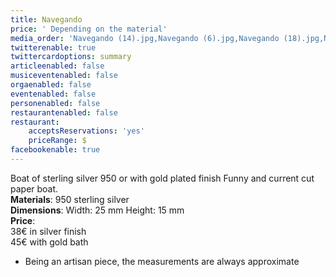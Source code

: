 ```yaml
---
title: Navegando
price: ' Depending on the material'
media_order: 'Navegando (14).jpg,Navegando (6).jpg,Navegando (18).jpg,Navegando todas.jpg'
twitterenable: true
twittercardoptions: summary
articleenabled: false
musiceventenabled: false
orgaenabled: false
eventenabled: false
personenabled: false
restaurantenabled: false
restaurant:
    acceptsReservations: 'yes'
    priceRange: $
facebookenable: true
---
```


Boat of sterling silver 950 or with gold plated finish
Funny and current cut paper boat.<br>
**Materials**: 950 sterling silver<br>
**Dimensions**: Width: 25 mm Height: 15 mm<br>
**Price**:<br>
38€  in silver finish<br>
45€  with gold bath<br>
* Being an artisan piece, the measurements are always approximate